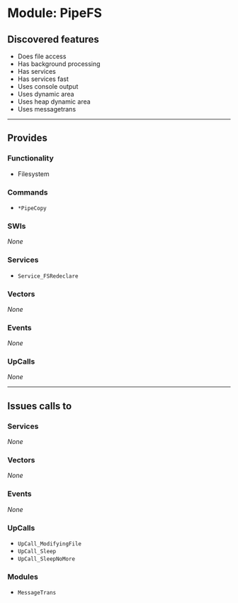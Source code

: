 # Module: PipeFS

## Discovered features


* Does file access
* Has background processing
* Has services
* Has services fast
* Uses console output
* Uses dynamic area
* Uses heap dynamic area
* Uses messagetrans

---

## Provides

### Functionality


* Filesystem

### Commands


* `*PipeCopy`


### SWIs


*None*


### Services


* `Service_FSRedeclare`


### Vectors


*None*


### Events


*None*


### UpCalls


*None*


---

## Issues calls to

### Services


*None*


### Vectors


*None*


### Events


*None*


### UpCalls


* `UpCall_ModifyingFile`
* `UpCall_Sleep`
* `UpCall_SleepNoMore`


### Modules


* `MessageTrans`


